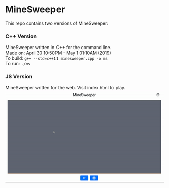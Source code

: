 # MineSweeper
This repo contains two versions of MineSweeper:

### C++ Version   
MineSweeper written in C++ for the command line.  
Made on: April 30 10:50PM - May 1 01:10AM (2019)  
To build: `g++ --std=c++11 minesweeper.cpp -o ms`    
To run: `./ms`

### JS Version
MineSweeper written for the web. Visit index.html to play.
![](./assets/demo.gif)

